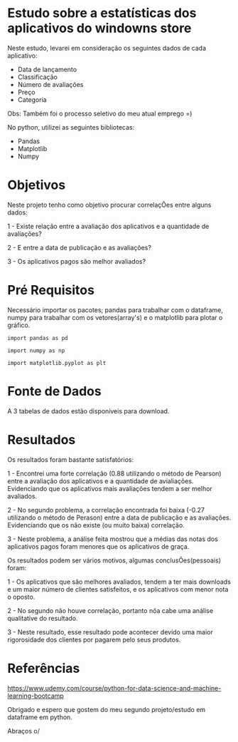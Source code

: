 # Estudo sobre a estatísticas dos aplicativos do windowns store
Neste estudo, levarei em consideração os seguintes dados de cada aplicativo:

- Data de lançamento
- Classificação
- Número de avaliações
- Preço
- Categoria 

Obs: Também foi o processo seletivo do meu atual emprego =)

No python, utilizei as seguintes bibliotecas:

- Pandas
- Matplotlib
- Numpy

# Objetivos
Neste projeto tenho como objetivo procurar correlaçÕes entre alguns dados:

1 - Existe relação entre a avaliação dos aplicativos e a quantidade de avaliações? 

2 - E entre a data de publicação e as avaliações?

3 - Os aplicativos pagos são melhor avaliados?

# Pré Requisitos
Necessário importar os pacotes; pandas para trabalhar com o dataframe, numpy para trabalhar com os vetores(array's) e o matplotlib para plotar o gráfico.

```
import pandas as pd

import numpy as np

import matplotlib.pyplot as plt
```

# Fonte de Dados

A 3 tabelas de dados estão disponíveis para download.

# Resultados

Os resultados foram bastante satisfatórios:

1 - Encontrei uma forte correlação (0.88 utilizando o método de Pearson) entre a avaliação dos aplicativos e a quantidade de avialiações.
Evidenciando que os aplicativos mais avaliações tendem a ser melhor avaliados.

2 - No segundo problema, a correlação encontrada foi baixa (-0.27 utilizando o método de Perason) entre a data de publicação e as avaliações.
Evidenciando que os não existe (ou muito baixa) correlação.

3 - Neste problema, a análise feita mostrou que a médias das notas dos aplicativos pagos foram menores que os aplicativos de graça.

Os resultados podem ser vários motivos, algumas conclusÕes(pessoais) foram:

1 - Os aplicativos que são melhores avaliados, tendem a ter mais downloads e um maior número de clientes satisfeitos, e os aplicativos com menor nota o oposto.

2 - No segundo não houve correlação, portanto nõa cabe uma análise qualitative do resultado.

3 - Neste resultado, esse resultado pode acontecer devido uma maior rigorosidade dos clientes por pagarem pelo seus produtos.

# Referências 

https://www.udemy.com/course/python-for-data-science-and-machine-learning-bootcamp

Obrigado e espero que gostem do meu segundo projeto/estudo em dataframe em python.

Abraços o/
